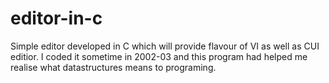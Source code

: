 # editor-in-c
Simple editor developed in C which will provide flavour of VI as well as CUI editior. I coded it sometime in 2002-03 and this program had helped me realise what datastructures means to programing.
